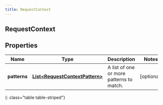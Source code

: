 ```yaml
---
title: RequestContext
---
```

## RequestContext


## Properties

| Name | Type | Description | Notes |
| ------------ | ------------- | ------------- | ------------- |
| **patterns** | <!----><!---->[**List&lt;RequestContextPattern&gt;**](RequestContextPattern.html)<!----> | A list of one or more patterns to match. |  [optional] |
{: class="table table-striped"}



